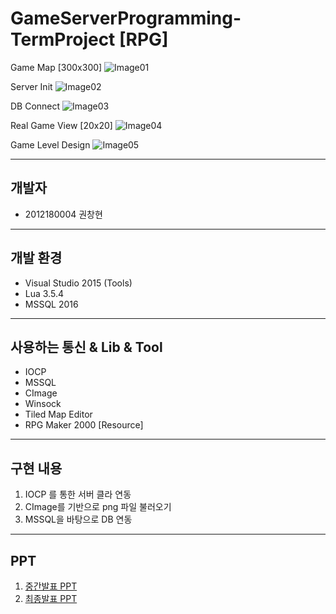 # GameServerProgramming-TermProject [RPG]

Game Map [300x300]
![Image01](https://github.com/WindowsHyun/GameServerProgramming-TermProject/blob/master/Game%20Client/Win32Project/Image/Map/FullMap.png?raw=true)

Server Init
![Image02](https://github.com/WindowsHyun/GameServerProgramming-TermProject/blob/master/Document/%EC%84%9C%EB%B2%84%20%EC%8B%9C%EC%9E%91.png?raw=true)

DB Connect
![Image03](https://github.com/WindowsHyun/GameServerProgramming-TermProject/blob/master/Document/DB%EC%97%B0%EA%B2%B0.png?raw=true)

Real Game View [20x20]
![Image04](https://github.com/WindowsHyun/GameServerProgramming-TermProject/blob/master/Document/%EA%B2%8C%EC%9E%84%20%ED%94%8C%EB%A0%88%EC%9D%B4.png?raw=true)

Game Level Design
![Image05](https://github.com/WindowsHyun/GameServerProgramming-TermProject/blob/master/Document/Game_Level_EXP.png?raw=true)

----------
개발자
----------
+ 2012180004 권창현

---------
개발 환경
---------
+ Visual Studio 2015 (Tools)
+ Lua 3.5.4
+ MSSQL 2016

---------
사용하는 통신 & Lib & Tool
---------
 + IOCP
 + MSSQL
 + CImage
 + Winsock
 + Tiled Map Editor
 + RPG Maker 2000 [Resource]


---------
구현 내용
---------
 1. IOCP 를 통한 서버 클라 연동
 2. CImage를 기반으로 png 파일 불러오기
 3. MSSQL을 바탕으로 DB 연동

---------
PPT
---------
 1. [중간발표 PPT](https://github.com/WindowsHyun/GameServerProgramming-TermProject/blob/master/Document/2017%20%EA%B2%8C%EC%9E%84%EC%84%9C%EB%B2%84%ED%94%84%EB%A1%9C%EA%B7%B8%EB%9E%98%EB%B0%8D%20%ED%99%94%EB%AA%A9%20%EC%A4%91%EA%B0%84%EB%B0%9C%ED%91%9C%202012180004%20%EA%B6%8C%EC%B0%BD%ED%98%84.pptx?raw=true)
 2. [최종발표 PPT](https://github.com/WindowsHyun/GameServerProgramming-TermProject/blob/master/Document/2017%20%EA%B2%8C%EC%9E%84%EC%84%9C%EB%B2%84%ED%94%84%EB%A1%9C%EA%B7%B8%EB%9E%98%EB%B0%8D%20%ED%99%94%EB%AA%A9%20%EC%B5%9C%EC%A2%85%EB%B0%9C%ED%91%9C%202012180004%20%EA%B6%8C%EC%B0%BD%ED%98%84.pptx?raw=true)
